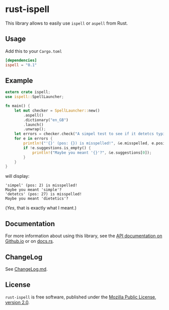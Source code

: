 rust-ispell 
===========

This library allows to easily use `ispell` or `aspell` from Rust.

Usage
-----

Add this to your `Cargo.toml`

```toml
[dependencies]
ispell = "0.1"
```

Example
-------

```rust
extern crate ispell;
use ispell::SpellLauncher;

fn main() {
    let mut checker = SpellLauncher::new()
        .aspell()
        .dictionary("en_GB")
        .launch()
        .unwrap();
    let errors = checker.check("A simpel test to see if it detetcs typing errors").unwrap();
    for e in errors {
        println!("'{}' (pos: {}) is misspelled!", &e.misspelled, e.position);
        if !e.suggestions.is_empty() {
            println!("Maybe you meant '{}'?", &e.suggestions[0]);
        }
    }
}
```

will display:

```
'simpel' (pos: 2) is misspelled!
Maybe you meant 'simple'?
'detetcs' (pos: 27) is misspelled!
Maybe you meant 'dietetics'?
```

(*Yes*, that is exactly what I meant.)

Documentation
-------------

For more information about using this library, see the
[API documentation on Github.io](https://lise-henry.github.io/rust-ispell/ispell/)
or on [docs.rs](https://docs.rs/releases/search?query=ispell).

ChangeLog
---------

See [ChangeLog.md](ChangeLog.md).

License 
-------

`rust-ispell` is free software, published under the
[Mozilla Public License, version 2.0](https://www.mozilla.org/en-US/MPL/2.0/). 
